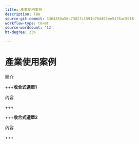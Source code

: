 ```yaml
---
title: 產業使用案例
description: TBA
source-git-commit: 3364850a56c7382fc1591b75d493ee9478ac59f6
workflow-type: tm+mt
source-wordcount: '12'
ht-degree: 33%

---
```


# 產業使用案例

簡介

+++**收合式選單1**

內容

+++

+++**收合式選單2**

內容

+++
